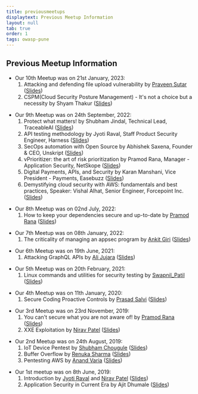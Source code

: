 ```yaml
---
title: previousmeetups
displaytext: Previous Meetup Information
layout: null
tab: true
order: 1
tags: owasp-pune
---
```


Previous Meetup Information
---------------------------------------
<!-- end list -->

- Our 10th Meetup was on 21st January, 2023:
    1. Attacking and defending file upload vulnerability by [Praveen Sutar](https://twitter.com/praveensutar123) ([Slides](meetups/2023/Jan/File-upload-Vulnerability-Praveen-Sutar.pptx.pdf))
    2. CSPM(Cloud Security Posture Management) - It's not a choice but a necessity by Shyam Thakur ([Slides](meetups/2023/Jan/CSPM.pptx.pdf))


<!-- end list -->
- Our 9th Meetup was on 24th September, 2022:
    1. Protect what matters! by Shubham Jindal, Technical Lead, TraceableAI ([Slides](meetups/2022/September/Protect%20What%20Matters.pptx))
    2. API testing methodology by Jyoti Raval, Staff Product Security Engineer, Harness ([Slides](meetups/2022/September/API%20testing%20methdology%20-%20OWASP%20Pune%20(1).pdf))
    3. SecOps automation with Open Source by Abhishek Saxena, Founder & CEO, Unskript ([Slides](meetups/2022/September/CloudSecOps%20Made%20Easy%20with%20OSS.pptx))
    4. vPrioritizer: the art of risk prioritization by Pramod Rana, Manager - Application Security, NetSkope ([Slides](meetups/2022/September/vPrioritizer%20-%20OWASP%20Pune%20%2B%20API%20Security%20(24_09)%20(1).pdf))
    5. Digital Payments, APIs, and Security by Karan Manshani, Vice President - Payments, Easebuzz ([Slides](meetups/2022/September/Digital%20Payments%2C%20APIs%2C%20and%20Security.pptx))
    6. Demystifying cloud security with AWS: fundamentals and best practices, Speaker: Vishal Alhat, Senior Engineer, Forcepoint Inc. ([Slides](meetups/2022/September/Demystifying_security_API_SECURITY_DAY.pdf))


<!-- end list -->

- Our 8th Meetup was on 02nd July, 2022:
    1. How to keep your dependencies secure and up-to-date by [Pramod Rana](https://twitter.com/iamvarchashva) ([Slides](meetups/2022/July/dependency_security.pdf))


<!-- end list -->

- Our 7th Meetup was on 08th January, 2022:
    1. The criticality of managing an appsec program by [Ankit Giri](https://twitter.com/aankitgiri) ([Slides](https://prezi.com/view/ec9KRdlX3s2qkZJa6VKt/))


<!-- end list -->

- Our 6th Meetup was on 19th June, 2021:
    1. Attacking GraphQL APIs by [Ali Jujara](https://twitter.com/alijujara7) ([Slides](meetups/2021/June/Attacking%20GraphQL%20APIs.pptx))


<!-- end list -->

- Our 5th Meetup was on 20th February, 2021:
    1. Linux commands and utilities for security testing by [Swapnil_Patil](https://twitter.com/sw4pn1lp) ([Slides](meetups/2021/February/Linux_commands_and_utilities_for_security_testing_by_Swapnil_Patil.pdf))


<!-- end list -->

- Our 4th Meetup was on 11th January, 2020:
    1. Secure Coding Proactive Controls by [Prasad
       Salvi](https://twitter.com/prasad_salvi) ([Slides](meetups/2020/January/Secure_Coding_Proactive_Controls-Prasad_Salvi.pdf))

<!-- end list -->
  
- Our 3rd Meetup was on 23rd November, 2019:
    1.  You can't secure what you are not aware of\! by [Pramod
        Rana](https://twitter.com/iamvarchashva)
        ([Slides](meetups/2019/November/Let’s%20Map%20Your%20Network_OWASP_23.11.2019%20(1).pdf))
    2.  XXE Exploitation by [Nirav
        Patel](https://twitter.com/nirav4peace)
        ([Slides](meetups/2019/November/XXE_Exploitation.pdf))

<!-- end list -->

- Our 2nd Meetup was on 24th August, 2019:
    1.  IoT Device Pentest by [Shubham
        Chougule](https://twitter.com/shubhamtc)
        ([Slides](meetups/2019/August/IoT_Device_Pentest_by_Shubham_Chougule.pdf))
    2.  Buffer Overflow by [Renuka
        Sharma](https://twitter.com/renusharma3031)
        ([Slides](meetups/2019/August/Buffer_overflow_by_Renuka_Sharma.pdf))
    3.  Pentesting AWS by [Anand Varia](https://twitter.com/_0xVariable)
        ([Slides](meetups/2019/August/Pentesting_AWS_by_Anand_Varia.pdf))

<!-- end list -->
        
- Our 1st meetup was on 8th June, 2019:
    1.  Introduction by [Jyoti Raval](https://twitter.com/JenyRaval) and
        [Nirav Patel](https://twitter.com/niravvhackky)
        ([Slides](meetups/2019/June/1._OWASP_Pune_First_Meetup.pdf))
    2.  Application Security in Current Era by Ajit Dhumale
        ([Slides](meetups/2019/June/Application_Security_in_Current_Era_-_Ajit_Dhumale.pdf))
